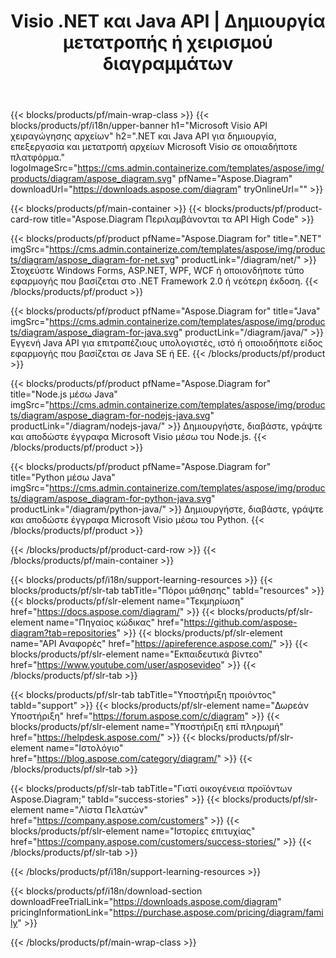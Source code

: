 ﻿---
title: Visio .NET και Java API | Δημιουργία μετατροπής ή χειρισμού διαγραμμάτων 
weight: 10
url: /el/family
description: Diagram βιβλιοθήκη για τη δημιουργία ανοιχτής εκτύπωσης επεξεργασίας και μετατροπής Visio αρχείων σε εφαρμογές .NET Java και Mono χωρίς εγκατεστημένο το Microsoft Visio
---
{{< blocks/products/pf/main-wrap-class >}}
{{< blocks/products/pf/i18n/upper-banner h1="Microsoft Visio API χειραγώγησης αρχείων" h2=".NET και Java API για δημιουργία, επεξεργασία και μετατροπή αρχείων Microsoft Visio σε οποιαδήποτε πλατφόρμα." logoImageSrc="https://cms.admin.containerize.com/templates/aspose/img/products/diagram/aspose_diagram.svg" pfName="Aspose.Diagram" downloadUrl="https://downloads.aspose.com/diagram" tryOnlineUrl="" >}}

{{< blocks/products/pf/main-container >}}
{{< blocks/products/pf/product-card-row title="Aspose.Diagram Περιλαμβάνονται τα API High Code" >}}

{{< blocks/products/pf/product pfName="Aspose.Diagram for" title=".NET" imgSrc="https://cms.admin.containerize.com/templates/aspose/img/products/diagram/aspose_diagram-for-net.svg" productLink="/diagram/net/" >}}
Στοχεύστε Windows Forms, ASP.NET, WPF, WCF ή οποιονδήποτε τύπο εφαρμογής που βασίζεται στο .NET Framework 2.0 ή νεότερη έκδοση.
{{< /blocks/products/pf/product >}}

{{< blocks/products/pf/product pfName="Aspose.Diagram for" title="Java" imgSrc="https://cms.admin.containerize.com/templates/aspose/img/products/diagram/aspose_diagram-for-java.svg" productLink="/diagram/java/" >}}
Εγγενή Java API για επιτραπέζιους υπολογιστές, ιστό ή οποιοδήποτε είδος εφαρμογής που βασίζεται σε Java SE ή EE.
{{< /blocks/products/pf/product >}}

{{< blocks/products/pf/product pfName="Aspose.Diagram for" title="Node.js μέσω Java" imgSrc="https://cms.admin.containerize.com/templates/aspose/img/products/diagram/aspose_diagram-for-nodejs-java.svg" productLink="/diagram/nodejs-java/" >}}
Δημιουργήστε, διαβάστε, γράψτε και αποδώστε έγγραφα Microsoft Visio μέσω του Node.js.
{{< /blocks/products/pf/product >}}

{{< blocks/products/pf/product pfName="Aspose.Diagram for" title="Python μέσω Java" imgSrc="https://cms.admin.containerize.com/templates/aspose/img/products/diagram/aspose_diagram-for-python-java.svg" productLink="/diagram/python-java/" >}}
Δημιουργήστε, διαβάστε, γράψτε και αποδώστε έγγραφα Microsoft Visio μέσω του Python.
{{< /blocks/products/pf/product >}}

{{< /blocks/products/pf/product-card-row >}}
{{< /blocks/products/pf/main-container >}}

{{< blocks/products/pf/i18n/support-learning-resources >}}
{{< blocks/products/pf/slr-tab tabTitle="Πόροι μάθησης" tabId="resources" >}}
{{< blocks/products/pf/slr-element name="Τεκμηρίωση" href="https://docs.aspose.com/diagram/" >}}
{{< blocks/products/pf/slr-element name="Πηγαίος κώδικας" href="https://github.com/aspose-diagram?tab=repositories" >}}
{{< blocks/products/pf/slr-element name="API Αναφορές" href="https://apireference.aspose.com/" >}}
{{< blocks/products/pf/slr-element name="Εκπαιδευτικά βίντεο" href="https://www.youtube.com/user/asposevideo" >}}
{{< /blocks/products/pf/slr-tab >}}

{{< blocks/products/pf/slr-tab tabTitle="Υποστήριξη προιόντος" tabId="support" >}}
{{< blocks/products/pf/slr-element name="Δωρεάν Υποστήριξη" href="https://forum.aspose.com/c/diagram" >}}
{{< blocks/products/pf/slr-element name="Υποστήριξη επί πληρωμή" href="https://helpdesk.aspose.com/" >}}
{{< blocks/products/pf/slr-element name="Ιστολόγιο" href="https://blog.aspose.com/category/diagram/" >}}
{{< /blocks/products/pf/slr-tab >}}

{{< blocks/products/pf/slr-tab tabTitle="Γιατί οικογένεια προϊόντων Aspose.Diagram;" tabId="success-stories" >}}
{{< blocks/products/pf/slr-element name="Λίστα Πελατών" href="https://company.aspose.com/customers" >}}
{{< blocks/products/pf/slr-element name="Ιστορίες επιτυχίας" href="https://company.aspose.com/customers/success-stories/" >}}
{{< /blocks/products/pf/slr-tab >}}

{{< /blocks/products/pf/i18n/support-learning-resources >}}

{{< blocks/products/pf/i18n/download-section downloadFreeTrialLink="https://downloads.aspose.com/diagram" pricingInformationLink="https://purchase.aspose.com/pricing/diagram/family" >}}

{{< /blocks/products/pf/main-wrap-class >}}